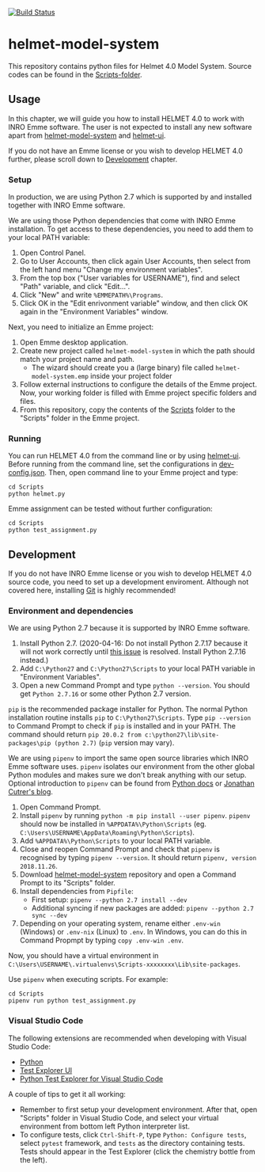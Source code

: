 [![Build Status](https://travis-ci.org/HSLdevcom/helmet-model-system.svg?branch=master)](https://travis-ci.org/HSLdevcom/helmet-model-system)

# helmet-model-system

This repository contains python files for Helmet 4.0 Model System. Source codes can be found in the [Scripts-folder](Scripts).

## Usage

In this chapter, we will guide you how to install HELMET 4.0 to work with INRO Emme software. The user is not expected to install any new software apart from [helmet-model-system](https://github.com/HSLdevcom/helmet-model-system) and [helmet-ui](https://github.com/HSLdevcom/helmet-ui).

If you do not have an Emme license or you wish to develop HELMET 4.0 further, please scroll down to [Development](#development) chapter.

### Setup

In production, we are using Python 2.7 which is supported by and installed together with INRO Emme software.

We are using those Python dependencies that come with INRO Emme installation. To get access to these dependencies, you need to add them to your local PATH variable:

1. Open Control Panel.
2. Go to User Accounts, then click again User Accounts, then select from the left hand menu "Change my environment variables".
3. From the top box ("User variables for USERNAME"), find and select "Path" variable, and click "Edit...".
4. Click "New" and write `%EMMEPATH%\Programs`.
5. Click OK in the "Edit enrivonment variable" window, and then click OK again in the "Environment Variables" window.

Next, you need to initialize an Emme project:

1. Open Emme desktop application.
2. Create new project called `helmet-model-system` in which the path should match your project name and path.
   - The wizard should create you a (large binary) file called `helmet-model-system.emp` inside your project folder
3. Follow external instructions to configure the details of the Emme project. Now, your working folder is filled with Emme project specific folders and files.
4. From this repository, copy the contents of the [Scripts](Scripts) folder to the "Scripts" folder in the Emme project.

### Running

You can run HELMET 4.0 from the command line or by using [helmet-ui](https://github.com/HSLdevcom/helmet-ui). Before running from the command line, set the configurations in [dev-config.json](Scripts/dev-config.json). Then, open command line to your Emme project and type:

```
cd Scripts
python helmet.py
```

Emme assignment can be tested without further configuration:

```
cd Scripts
python test_assignment.py
```

## Development

If you do not have INRO Emme license or you wish to develop HELMET 4.0 source code, you need to set up a development enviroment. Although not covered here, installing [Git](https://git-scm.com/downloads) is highly recommended!

### Environment and dependencies

We are using Python 2.7 because it is supported by INRO Emme software.

1. Install Python 2.7. (2020-04-16: Do not install Python 2.7.17 because it will not work correctly until [this issue](https://github.com/pypa/pipenv/issues/4016) is resolved. Install Python 2.7.16 instead.)
2. Add `C:\Python27` and `C:\Python27\Scripts` to your local PATH variable in "Environment Variables".
3. Open a new Command Prompt and type `python --version`. You should get `Python 2.7.16` or some other Python 2.7 version. 

`pip` is the recommended package installer for Python. The normal Python installation routine installs `pip` to `C:\Python27\Scripts`. Type `pip --version` to Command Prompt to check if `pip` is installed and in your PATH. The command should return `pip 20.0.2 from c:\python27\lib\site-packages\pip (python 2.7)` (`pip` version may vary).

We are using `pipenv` to import the same open source libraries which INRO Emme software uses. `pipenv` isolates our environment from the other global Python modules and makes sure we don't break anything with our setup. Optional introduction to `pipenv` can be found from [Python docs](https://docs.python-guide.org/dev/virtualenvs/) or [Jonathan Cutrer's blog](https://jcutrer.com/python/pipenv-pipfile).

1. Open Command Prompt.
2. Install `pipenv` by running `python -m pip install --user pipenv`. `pipenv` should now be installed in `%APPDATA%\Python\Scripts` (eg. `C:\Users\USERNAME\AppData\Roaming\Python\Scripts`).
3. Add `%APPDATA%\Python\Scripts` to your local PATH variable.
4. Close and reopen Command Prompt and check that `pipenv` is recognised by typing `pipenv --version`. It should return `pipenv, version 2018.11.26`.
4. Download [helmet-model-system](https://github.com/HSLdevcom/helmet-model-system) repository and open a Command Prompt to its "Scripts" folder.
5. Install dependencies from `Pipfile`:
    - First setup: `pipenv --python 2.7 install --dev`
    - Additional syncing if new packages are added: `pipenv --python 2.7 sync --dev`
6. Depending on your operating system, rename either `.env-win` (Windows) or `.env-nix` (Linux) to `.env`. In Windows, you can do this in Command Propmpt by typing `copy .env-win .env`.

Now, you should have a virtual environment in `C:\Users\USERNAME\.virtualenvs\Scripts-xxxxxxxx\Lib\site-packages`.

Use `pipenv` when executing scripts. For example:

```
cd Scripts
pipenv run python test_assignment.py
```

### Visual Studio Code

The following extensions are recommended when developing with Visual Studio Code:

- [Python](https://marketplace.visualstudio.com/items?itemName=ms-python.python)
- [Test Explorer UI](https://marketplace.visualstudio.com/items?itemName=hbenl.vscode-test-explorer)
- [Python Test Explorer for Visual Studio Code](https://marketplace.visualstudio.com/items?itemName=LittleFoxTeam.vscode-python-test-adapter)

A couple of tips to get it all working:

- Remember to first setup your development environment. After that, open "Scripts" folder in Visual Studio Code, and select your virtual environment from bottom left Python interpreter list.
- To configure tests, click `Ctrl-Shift-P`, type `Python: Configure tests`, select `pytest` framework, and `tests` as the directory containing tests. Tests should appear in the Test Explorer (click the chemistry bottle from the left).
